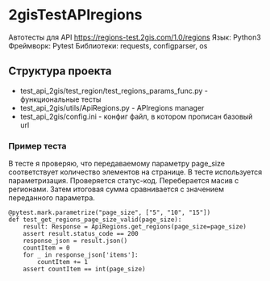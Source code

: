# 2gisTestAPIregions

Автотесты для API https://regions-test.2gis.com/1.0/regions
Язык: Python3
Фреймворк: Pytest
Библиотеки: requests, configparser, os

## Структура проекта

* test_api_2gis/test_region/test_regions_params_func.py -  функциональные тесты
* test_api_2gis/utils/ApiRegions.py - APIregions manager
* test_api_2gis/config.ini - конфиг файл, в котором прописан базовый url

### Пример теста

В тесте я проверяю, что передаваемому параметру page_size соответствует количество элементов на странице. В тесте используется параметризация. Проверяется статус-код. Переберается масив с регионами. Затем итоговая сумма сравнивается с значением переданного параметра.

```
@pytest.mark.parametrize("page_size", ["5", "10", "15"])
def test_get_regions_page_size_valid(page_size):
    result: Response = ApiRegions.get_regions(page_size=page_size)
    assert result.status_code == 200
    response_json = result.json()
    countItem = 0
    for _ in response_json['items']:
        countItem += 1
    assert countItem == int(page_size)
```
